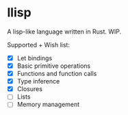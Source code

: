 # llisp

A lisp-like language written in Rust.  WIP.

Supported + Wish list:

- [x] Let bindings
- [x] Basic primitive operations
- [x] Functions and function calls
- [x] Type inference
- [x] Closures
- [ ] Lists
- [ ] Memory management
